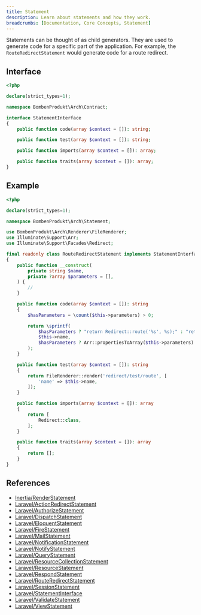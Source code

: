 ```yaml
---
title: Statement
description: Learn about statements and how they work.
breadcrumbs: [Documentation, Core Concepts, Statement]
---
```


Statements can be thought of as child generators. They are used to generate code for a specific part of the application. For example, the `RouteRedirectStatement` would generate code for a route redirect.

## Interface

```php
<?php

declare(strict_types=1);

namespace BombenProdukt\Arch\Contract;

interface StatementInterface
{
    public function code(array $context = []): string;

    public function test(array $context = []): string;

    public function imports(array $context = []): array;

    public function traits(array $context = []): array;
}
```

## Example

```php
<?php

declare(strict_types=1);

namespace BombenProdukt\Arch\Statement;

use BombenProdukt\Arch\Renderer\FileRenderer;
use Illuminate\Support\Arr;
use Illuminate\Support\Facades\Redirect;

final readonly class RouteRedirectStatement implements StatementInterface
{
    public function __construct(
        private string $name,
        private ?array $parameters = [],
    ) {
        //
    }

    public function code(array $context = []): string
    {
        $hasParameters = \count($this->parameters) > 0;

        return \sprintf(
            $hasParameters ? "return Redirect::route('%s', %s);" : "return Redirect::route('%s');",
            $this->name,
            $hasParameters ? Arr::propertiesToArray($this->parameters) : '',
        );
    }

    public function test(array $context = []): string
    {
        return FileRenderer::render('redirect/test/route', [
            'name' => $this->name,
        ]);
    }

    public function imports(array $context = []): array
    {
        return [
            Redirect::class,
        ];
    }

    public function traits(array $context = []): array
    {
        return [];
    }
}
```

## References

- [Inertia/RenderStatement](https://github.com/BombenProdukt/laravel-arch/tree/main/src/Statement/Inertia/RenderStatement.php)
- [Laravel/ActionRedirectStatement](https://github.com/BombenProdukt/laravel-arch/tree/main/src/Statement/Laravel/ActionRedirectStatement.php)
- [Laravel/AuthorizeStatement](https://github.com/BombenProdukt/laravel-arch/tree/main/src/Statement/Laravel/AuthorizeStatement.php)
- [Laravel/DispatchStatement](https://github.com/BombenProdukt/laravel-arch/tree/main/src/Statement/Laravel/DispatchStatement.php)
- [Laravel/EloquentStatement](https://github.com/BombenProdukt/laravel-arch/tree/main/src/Statement/Laravel/EloquentStatement.php)
- [Laravel/FireStatement](https://github.com/BombenProdukt/laravel-arch/tree/main/src/Statement/Laravel/FireStatement.php)
- [Laravel/MailStatement](https://github.com/BombenProdukt/laravel-arch/tree/main/src/Statement/Laravel/MailStatement.php)
- [Laravel/NotificationStatement](https://github.com/BombenProdukt/laravel-arch/tree/main/src/Statement/Laravel/NotificationStatement.php)
- [Laravel/NotifyStatement](https://github.com/BombenProdukt/laravel-arch/tree/main/src/Statement/Laravel/NotifyStatement.php)
- [Laravel/QueryStatement](https://github.com/BombenProdukt/laravel-arch/tree/main/src/Statement/Laravel/QueryStatement.php)
- [Laravel/ResourceCollectionStatement](https://github.com/BombenProdukt/laravel-arch/tree/main/src/Statement/Laravel/ResourceCollectionStatement.php)
- [Laravel/ResourceStatement](https://github.com/BombenProdukt/laravel-arch/tree/main/src/Statement/Laravel/ResourceStatement.php)
- [Laravel/RespondStatement](https://github.com/BombenProdukt/laravel-arch/tree/main/src/Statement/Laravel/RespondStatement.php)
- [Laravel/RouteRedirectStatement](https://github.com/BombenProdukt/laravel-arch/tree/main/src/Statement/Laravel/RouteRedirectStatement.php)
- [Laravel/SessionStatement](https://github.com/BombenProdukt/laravel-arch/tree/main/src/Statement/Laravel/SessionStatement.php)
- [Laravel/StatementInterface](https://github.com/BombenProdukt/laravel-arch/tree/main/src/Statement/Laravel/StatementInterface.php)
- [Laravel/ValidateStatement](https://github.com/BombenProdukt/laravel-arch/tree/main/src/Statement/Laravel/ValidateStatement.php)
- [Laravel/ViewStatement](https://github.com/BombenProdukt/laravel-arch/tree/main/src/Statement/Laravel/ViewStatement.php)
